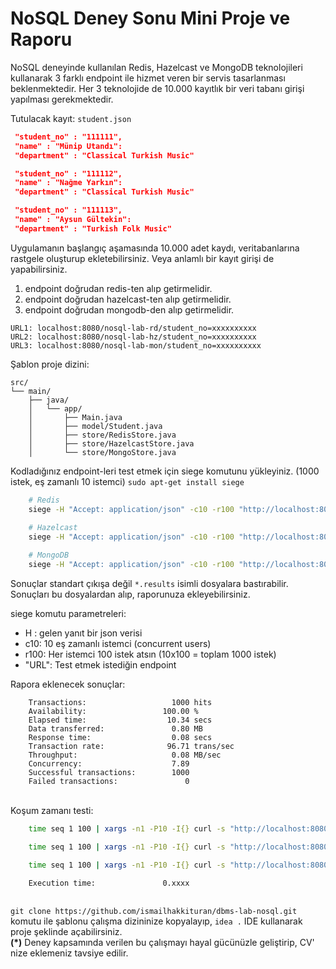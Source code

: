 NoSQL Deney Sonu Mini Proje ve Raporu
=================================

NoSQL deneyinde kullanılan Redis, Hazelcast ve MongoDB teknolojileri kullanarak 3 farklı endpoint ile hizmet veren bir servis tasarlanması beklenmektedir. Her 3 teknolojide de 10.000 kayıtlık bir veri tabanı girişi yapılması gerekmektedir.

Tutulacak kayıt:
`student.json`
```json
 "student_no" : "111111",
 "name" : "Münip Utandı":
 "department" : "Classical Turkish Music"

 "student_no" : "111112",
 "name" : "Nağme Yarkın":
 "department" : "Classical Turkish Music"

 "student_no" : "111113",
 "name" : "Aysun Gültekin":
 "department" : "Turkish Folk Music"
```

Uygulamanın başlangıç aşamasında 10.000 adet kaydı, veritabanlarına rastgele oluşturup ekletebilirsiniz. Veya anlamlı bir kayıt girişi de yapabilirsiniz.

1. endpoint doğrudan redis-ten alıp getirmelidir.
2. endpoint doğrudan hazelcast-ten alıp getirmelidir.
3. endpoint doğrudan mongodb-den alıp getirmelidir.

`URL1: localhost:8080/nosql-lab-rd/student_no=xxxxxxxxxx`\
`URL2: localhost:8080/nosql-lab-hz/student_no=xxxxxxxxxx`\
`URL3: localhost:8080/nosql-lab-mon/student_no=xxxxxxxxxx`


Şablon proje dizini:
```
src/
└── main/
    ├── java/
    │   └── app/
    │       ├── Main.java
    │       ├── model/Student.java
    │       ├── store/RedisStore.java
    │       ├── store/HazelcastStore.java
    │       └── store/MongoStore.java
```

Kodladığınız endpoint-leri test etmek için siege komutunu yükleyiniz. (1000 istek, eş zamanlı 10 istemci)
`sudo apt-get install siege`
```bash
    # Redis
    siege -H "Accept: application/json" -c10 -r100 "http://localhost:8080/nosql-lab-rd/student_no=2025000001" > ~/redis-siege.results
    
    # Hazelcast
    siege -H "Accept: application/json" -c10 -r100 "http://localhost:8080/nosql-lab-hz/student_no=2025000001" > ~/hz-siege.results

    # MongoDB
    siege -H "Accept: application/json" -c10 -r100 "http://localhost:8080/nosql-lab-mon/student_no=2025000001" > ~/mongodb-siege.results
```
Sonuçlar standart çıkışa değil `*.results` isimli dosyalara bastırabilir. Sonuçları bu dosyalardan alıp, raporunuza ekleyebilirsiniz.

siege komutu parametreleri:
* H : gelen yanıt bir json verisi
* c10: 10 eş zamanlı istemci (concurrent users)
* r100: Her istemci 100 istek atsın (10x100 = toplam 1000 istek)
* "URL": Test etmek istediğin endpoint


Rapora eklenecek sonuçlar:
```
    Transactions:                   1000 hits
    Availability:                 100.00 %
    Elapsed time:                  10.34 secs
    Data transferred:               0.80 MB
    Response time:                  0.08 secs
    Transaction rate:              96.71 trans/sec
    Throughput:                     0.08 MB/sec
    Concurrency:                    7.89
    Successful transactions:        1000
    Failed transactions:               0
```
\
Koşum zamanı testi:
```bash
    time seq 1 100 | xargs -n1 -P10 -I{} curl -s "http://localhost:8080/nosql-lab-rd/student_no=2025000001" > ~/redis-time.results

    time seq 1 100 | xargs -n1 -P10 -I{} curl -s "http://localhost:8080/nosql-lab-rd/student_no=2025000001" > ~/hz-time.results

    time seq 1 100 | xargs -n1 -P10 -I{} curl -s "http://localhost:8080/nosql-lab-mon/student_no=2025000001" > ~/mongodb-time.results
```
```
    Execution time:               0.xxxx
```
\
`git clone https://github.com/ismailhakkituran/dbms-lab-nosql.git` komutu ile şablonu çalışma dizininize kopyalayıp, `idea .` IDE kullanarak proje şeklinde açabilirsiniz.
\
**(\*)** Deney kapsamında verilen bu çalışmayı hayal gücünüzle geliştirip, CV' nize eklemeniz tavsiye edilir.



